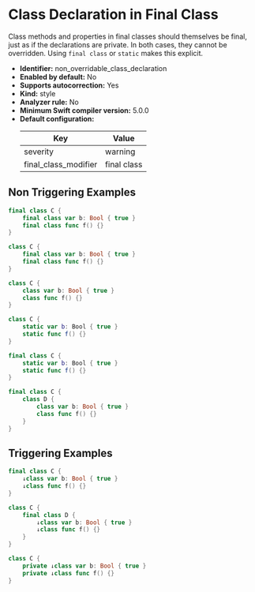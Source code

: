 # Class Declaration in Final Class

Class methods and properties in final classes should themselves be final, just as if the declarations
are private. In both cases, they cannot be overridden. Using `final class` or `static` makes this explicit.

* **Identifier:** non_overridable_class_declaration
* **Enabled by default:** No
* **Supports autocorrection:** Yes
* **Kind:** style
* **Analyzer rule:** No
* **Minimum Swift compiler version:** 5.0.0
* **Default configuration:**
  <table>
  <thead>
  <tr><th>Key</th><th>Value</th></tr>
  </thead>
  <tbody>
  <tr>
  <td>
  severity
  </td>
  <td>
  warning
  </td>
  </tr>
  <tr>
  <td>
  final_class_modifier
  </td>
  <td>
  final class
  </td>
  </tr>
  </tbody>
  </table>

## Non Triggering Examples

```swift
final class C {
    final class var b: Bool { true }
    final class func f() {}
}
```

```swift
class C {
    final class var b: Bool { true }
    final class func f() {}
}
```

```swift
class C {
    class var b: Bool { true }
    class func f() {}
}
```

```swift
class C {
    static var b: Bool { true }
    static func f() {}
}
```

```swift
final class C {
    static var b: Bool { true }
    static func f() {}
}
```

```swift
final class C {
    class D {
        class var b: Bool { true }
        class func f() {}
    }
}
```

## Triggering Examples

```swift
final class C {
    ↓class var b: Bool { true }
    ↓class func f() {}
}
```

```swift
class C {
    final class D {
        ↓class var b: Bool { true }
        ↓class func f() {}
    }
}
```

```swift
class C {
    private ↓class var b: Bool { true }
    private ↓class func f() {}
}
```